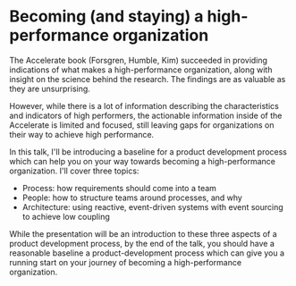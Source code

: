 # Becoming (and staying) a high-performance organization

The Accelerate book (Forsgren, Humble, Kim) succeeded in providing indications of what makes a high-performance organization, along with insight on the science behind the research. The findings are as valuable as they are unsurprising.

However, while there is a lot of information describing the characteristics and indicators of high performers, the actionable information inside of the Accelerate is limited and focused, still leaving gaps for organizations on their way to achieve high performance.

In this talk, I'll be introducing a baseline for a product development process which can help you on your way towards becoming a high-performance organization. I'll cover three topics:

- Process: how requirements should come into a team
- People: how to structure teams around processes, and why
- Architecture: using reactive, event-driven systems with event sourcing to achieve low coupling

While the presentation will be an introduction to these three aspects of a product development process, by the end of the talk, you should have a reasonable baseline a product-development process which can give you a running start on your journey of becoming a high-performance organization.
